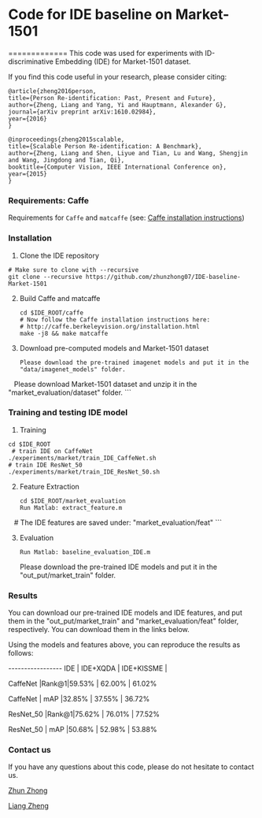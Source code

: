 # Code for IDE baseline on Market-1501
=============
This code was used for experiments with ID-discriminative Embedding (IDE) for Market-1501 dataset.

If you find this code useful in your research, please consider citing:

    @article{zheng2016person,
    title={Person Re-identification: Past, Present and Future},
    author={Zheng, Liang and Yang, Yi and Hauptmann, Alexander G},
    journal={arXiv preprint arXiv:1610.02984},
    year={2016}
    }
    
    @inproceedings{zheng2015scalable,
    title={Scalable Person Re-identification: A Benchmark},
    author={Zheng, Liang and Shen, Liyue and Tian, Lu and Wang, Shengjin and Wang, Jingdong and Tian, Qi},
    booktitle={Computer Vision, IEEE International Conference on},
    year={2015}
    }


### Requirements: Caffe

Requirements for `Caffe` and `matcaffe` (see: [Caffe installation instructions](http://caffe.berkeleyvision.org/installation.html))

### Installation
1. Clone the IDE repository
  ```Shell
  # Make sure to clone with --recursive
  git clone --recursive https://github.com/zhunzhong07/IDE-baseline-Market-1501
  ```

2. Build Caffe and matcaffe
    ```Shell
    cd $IDE_ROOT/caffe
    # Now follow the Caffe installation instructions here:
    # http://caffe.berkeleyvision.org/installation.html
    make -j8 && make matcaffe
    ```

3. Download pre-computed models and Market-1501 dataset
    ```Shell
    Please download the pre-trained imagenet models and put it in the "data/imagenet_models" folder.
    Please download Market-1501 dataset and unzip it in the "market_evaluation/dataset" folder.
    ```

### Training and testing IDE model

1. Training 
  ```Shell
  cd $IDE_ROOT
  # train IDE on CaffeNet
  ./experiments/market/train_IDE_CaffeNet.sh  
  # train IDE ResNet_50
  ./experiments/market/train_IDE_ResNet_50.sh
  ```
  
2. Feature Extraction
     ```Shell
    cd $IDE_ROOT/market_evaluation
    Run Matlab: extract_feature.m
    # The IDE features are saved under: "market_evaluation/feat"
    ```

3. Evaluation
     ```Shell
    Run Matlab: baseline_evaluation_IDE.m
    ```
    
    Please download the pre-trained IDE models and put it in the "out_put/market_train" folder.

### Results
You can download our pre-trained IDE models and IDE features, and put them in the "out_put/market_train"  and "market_evaluation/feat" folder, respectively. You can download them in the links below. 

Using the models and features above, you can reproduce the results as follows:

-----------------    IDE  | IDE+XQDA | IDE+KISSME | 

CaffeNet   |Rank@1|59.53% |  62.00%  |  61.02% 

CaffeNet   | mAP  |32.85% |  37.55%  |  36.72%
           
ResNet_50  |Rank@1|75.62% |  76.01%  |  77.52%

ResNet_50  | mAP  |50.68% |  52.98%  |  53.88%
           

### Contact us

If you have any questions about this code, please do not hesitate to contact us.

[Zhun Zhong](http://zhunzhong.site)

[Liang Zheng](http://liangzheng.com.cn)
   
